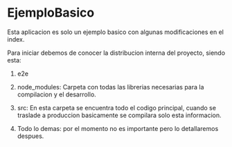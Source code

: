 # EjemploBasico

Esta aplicacion es solo un ejemplo basico
con algunas modificaciones en el index. 

Para iniciar debemos de conocer la distribucion interna del proyecto, siendo esta: 

1. e2e

2. node_modules: Carpeta con todas las librerias necesarias para la compilacion y el desarrollo. 

3. src: En esta carpeta se encuentra todo el codigo principal, cuando se traslade a produccion basicamente se compilara solo esta informacion. 

4. Todo lo demas: por el momento no es importante pero lo detallaremos despues. 

